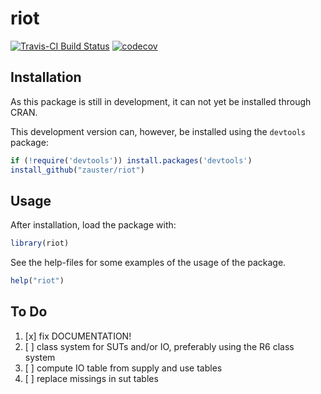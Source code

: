 
riot
=======
[![Travis-CI Build Status](https://travis-ci.org/zauster/riot.png?branch=master)](https://travis-ci.org/zauster/riot)
[![codecov](https://codecov.io/gh/zauster/riot/branch/master/graph/badge.svg)](https://codecov.io/gh/zauster/riot)

Installation
------------

As this package is still in development, it can not yet be installed
through CRAN.

This development version can, however, be installed using the
`devtools` package:

```r
if (!require('devtools')) install.packages('devtools')
install_github("zauster/riot")
```


Usage
-----

After installation, load the package with:

```r
library(riot)
```

See the help-files for some examples of the usage of the package.

```r
help("riot")
```

To Do
-----

1. [x] fix DOCUMENTATION!
1. [ ] class system for SUTs and/or IO, preferably using the R6 class system
1. [ ] compute IO table from supply and use tables
1. [ ] replace missings in sut tables
